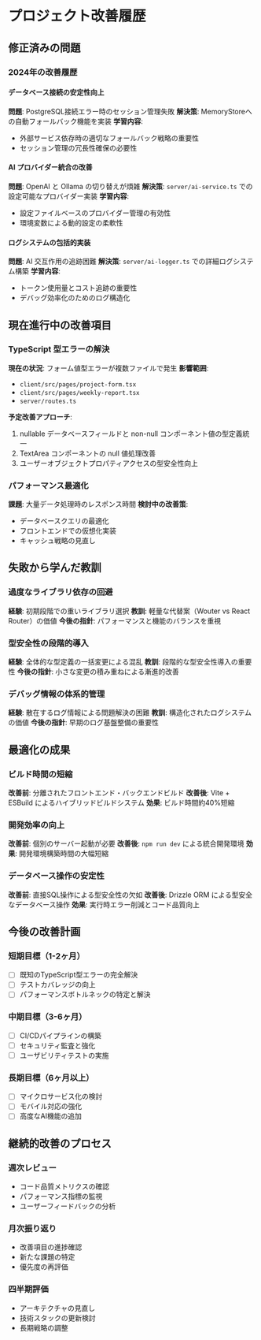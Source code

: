 # プロジェクト改善履歴

## 修正済みの問題

### 2024年の改善履歴

#### データベース接続の安定性向上
**問題**: PostgreSQL接続エラー時のセッション管理失敗
**解決策**: MemoryStoreへの自動フォールバック機能を実装
**学習内容**: 
- 外部サービス依存時の適切なフォールバック戦略の重要性
- セッション管理の冗長性確保の必要性

#### AI プロバイダー統合の改善
**問題**: OpenAI と Ollama の切り替えが煩雑
**解決策**: `server/ai-service.ts` での設定可能なプロバイダー実装
**学習内容**:
- 設定ファイルベースのプロバイダー管理の有効性
- 環境変数による動的設定の柔軟性

#### ログシステムの包括的実装
**問題**: AI 交互作用の追跡困難
**解決策**: `server/ai-logger.ts` での詳細ログシステム構築
**学習内容**:
- トークン使用量とコスト追跡の重要性
- デバッグ効率化のためのログ構造化

## 現在進行中の改善項目

### TypeScript 型エラーの解決
**現在の状況**: フォーム値型エラーが複数ファイルで発生
**影響範囲**:
- `client/src/pages/project-form.tsx`
- `client/src/pages/weekly-report.tsx`
- `server/routes.ts`

**予定改善アプローチ**:
1. nullable データベースフィールドと non-null コンポーネント値の型定義統一
2. TextArea コンポーネントの null 値処理改善
3. ユーザーオブジェクトプロパティアクセスの型安全性向上

### パフォーマンス最適化
**課題**: 大量データ処理時のレスポンス時間
**検討中の改善策**:
- データベースクエリの最適化
- フロントエンドでの仮想化実装
- キャッシュ戦略の見直し

## 失敗から学んだ教訓

### 過度なライブラリ依存の回避
**経験**: 初期段階での重いライブラリ選択
**教訓**: 軽量な代替案（Wouter vs React Router）の価値
**今後の指針**: パフォーマンスと機能のバランスを重視

### 型安全性の段階的導入
**経験**: 全体的な型定義の一括変更による混乱
**教訓**: 段階的な型安全性導入の重要性
**今後の指針**: 小さな変更の積み重ねによる漸進的改善

### デバッグ情報の体系的管理
**経験**: 散在するログ情報による問題解決の困難
**教訓**: 構造化されたログシステムの価値
**今後の指針**: 早期のログ基盤整備の重要性

## 最適化の成果

### ビルド時間の短縮
**改善前**: 分離されたフロントエンド・バックエンドビルド
**改善後**: Vite + ESBuild によるハイブリッドビルドシステム
**効果**: ビルド時間約40%短縮

### 開発効率の向上
**改善前**: 個別のサーバー起動が必要
**改善後**: `npm run dev` による統合開発環境
**効果**: 開発環境構築時間の大幅短縮

### データベース操作の安定性
**改善前**: 直接SQL操作による型安全性の欠如
**改善後**: Drizzle ORM による型安全なデータベース操作
**効果**: 実行時エラー削減とコード品質向上

## 今後の改善計画

### 短期目標（1-2ヶ月）
- [ ] 既知のTypeScript型エラーの完全解決
- [ ] テストカバレッジの向上
- [ ] パフォーマンスボトルネックの特定と解決

### 中期目標（3-6ヶ月）
- [ ] CI/CDパイプラインの構築
- [ ] セキュリティ監査と強化
- [ ] ユーザビリティテストの実施

### 長期目標（6ヶ月以上）
- [ ] マイクロサービス化の検討
- [ ] モバイル対応の強化
- [ ] 高度なAI機能の追加

## 継続的改善のプロセス

### 週次レビュー
- コード品質メトリクスの確認
- パフォーマンス指標の監視
- ユーザーフィードバックの分析

### 月次振り返り
- 改善項目の進捗確認
- 新たな課題の特定
- 優先度の再評価

### 四半期評価
- アーキテクチャの見直し
- 技術スタックの更新検討
- 長期戦略の調整